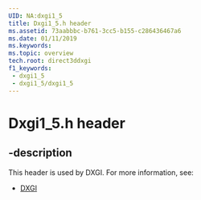 ```yaml
---
UID: NA:dxgi1_5
title: Dxgi1_5.h header
ms.assetid: 73aabbbc-b761-3cc5-b155-c286436467a6
ms.date: 01/11/2019
ms.keywords: 
ms.topic: overview
tech.root: direct3ddxgi
f1_keywords:
 - dxgi1_5
 - dxgi1_5/dxgi1_5
---
```


# Dxgi1_5.h header


## -description

This header is used by DXGI. For more information, see:

- [DXGI](../_direct3ddxgi/index.md)

